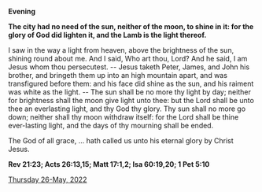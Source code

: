 **Evening**

**The city had no need of the sun, neither of the moon, to shine in it: for the glory of God did lighten it, and the Lamb is the light thereof.**
 
I saw in the way a light from heaven, above the brightness of the sun, shining round about me. And I said, Who art thou, Lord? And he said, I am Jesus whom thou persecutest. -- Jesus taketh Peter, James, and John his brother, and bringeth them up into an high mountain apart, and was transfigured before them: and his face did shine as the sun, and his raiment was white as the light. -- The sun shall be no more thy light by day; neither for brightness shall the moon give light unto thee: but the Lord shall be unto thee an everlasting light, and thy God thy glory. Thy sun shall no more go down; neither shall thy moon withdraw itself: for the Lord shall be thine ever-lasting light, and the days of thy mourning shall be ended.
 
The God of all grace, ... hath called us unto his eternal glory by Christ Jesus.  

**Rev 21:23; Acts 26:13,15; Matt 17:1,2; Isa 60:19,20; 1 Pet 5:10**

[Thursday 26-May, 2022](https://t.me/daily_light)
